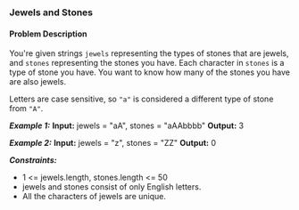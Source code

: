 ### Jewels and Stones

#### Problem Description

You're given strings `jewels` representing the types of stones that are jewels, and `stones` representing the stones you have. Each character in `stones` is a type of stone you have. You want to know how many of the stones you have are also jewels.

Letters are case sensitive, so `"a"` is considered a different type of stone from `"A"`.

***Example 1:***
**Input:** jewels = "aA", stones = "aAAbbbb"
**Output:** 3


***Example 2:***
**Input:** jewels = "z", stones = "ZZ"
**Output:** 0
 

***Constraints:***
- 1 <= jewels.length, stones.length <= 50
- jewels and stones consist of only English letters.
- All the characters of jewels are unique.